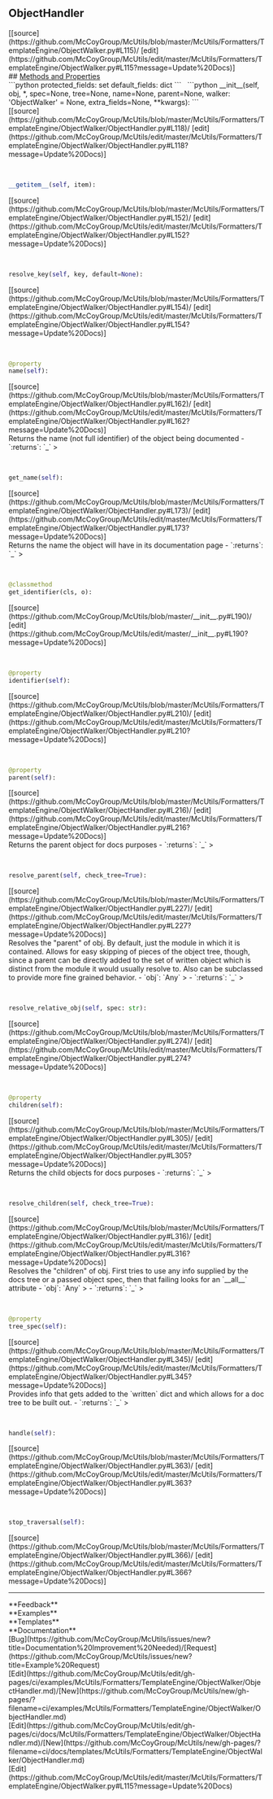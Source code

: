 ## <a id="McUtils.McUtils.Formatters.TemplateEngine.ObjectWalker.ObjectHandler">ObjectHandler</a> 

<div class="docs-source-link" markdown="1">
[[source](https://github.com/McCoyGroup/McUtils/blob/master/McUtils/Formatters/TemplateEngine/ObjectWalker.py#L115)/
[edit](https://github.com/McCoyGroup/McUtils/edit/master/McUtils/Formatters/TemplateEngine/ObjectWalker.py#L115?message=Update%20Docs)]
</div>









<div class="collapsible-section">
 <div class="collapsible-section collapsible-section-header" markdown="1">
## <a class="collapse-link" data-toggle="collapse" href="#methods" markdown="1"> Methods and Properties</a> <a class="float-right" data-toggle="collapse" href="#methods"><i class="fa fa-chevron-down"></i></a>
 </div>
 <div class="collapsible-section collapsible-section-body collapse show" id="methods" markdown="1">
 ```python
protected_fields: set
default_fields: dict
```
<a id="McUtils.McUtils.Formatters.TemplateEngine.ObjectWalker.ObjectHandler.__init__" class="docs-object-method">&nbsp;</a> 
```python
__init__(self, obj, *, spec=None, tree=None, name=None, parent=None, walker: 'ObjectWalker' = None, extra_fields=None, **kwargs): 
```
<div class="docs-source-link" markdown="1">
[[source](https://github.com/McCoyGroup/McUtils/blob/master/McUtils/Formatters/TemplateEngine/ObjectWalker/ObjectHandler.py#L118)/
[edit](https://github.com/McCoyGroup/McUtils/edit/master/McUtils/Formatters/TemplateEngine/ObjectWalker/ObjectHandler.py#L118?message=Update%20Docs)]
</div>


<a id="McUtils.McUtils.Formatters.TemplateEngine.ObjectWalker.ObjectHandler.__getitem__" class="docs-object-method">&nbsp;</a> 
```python
__getitem__(self, item): 
```
<div class="docs-source-link" markdown="1">
[[source](https://github.com/McCoyGroup/McUtils/blob/master/McUtils/Formatters/TemplateEngine/ObjectWalker/ObjectHandler.py#L152)/
[edit](https://github.com/McCoyGroup/McUtils/edit/master/McUtils/Formatters/TemplateEngine/ObjectWalker/ObjectHandler.py#L152?message=Update%20Docs)]
</div>


<a id="McUtils.McUtils.Formatters.TemplateEngine.ObjectWalker.ObjectHandler.resolve_key" class="docs-object-method">&nbsp;</a> 
```python
resolve_key(self, key, default=None): 
```
<div class="docs-source-link" markdown="1">
[[source](https://github.com/McCoyGroup/McUtils/blob/master/McUtils/Formatters/TemplateEngine/ObjectWalker/ObjectHandler.py#L154)/
[edit](https://github.com/McCoyGroup/McUtils/edit/master/McUtils/Formatters/TemplateEngine/ObjectWalker/ObjectHandler.py#L154?message=Update%20Docs)]
</div>


<a id="McUtils.McUtils.Formatters.TemplateEngine.ObjectWalker.ObjectHandler.name" class="docs-object-method">&nbsp;</a> 
```python
@property
name(self): 
```
<div class="docs-source-link" markdown="1">
[[source](https://github.com/McCoyGroup/McUtils/blob/master/McUtils/Formatters/TemplateEngine/ObjectWalker/ObjectHandler.py#L162)/
[edit](https://github.com/McCoyGroup/McUtils/edit/master/McUtils/Formatters/TemplateEngine/ObjectWalker/ObjectHandler.py#L162?message=Update%20Docs)]
</div>
Returns the name (not full identifier) of the object
being documented
  - `:returns`: `_`
    >


<a id="McUtils.McUtils.Formatters.TemplateEngine.ObjectWalker.ObjectHandler.get_name" class="docs-object-method">&nbsp;</a> 
```python
get_name(self): 
```
<div class="docs-source-link" markdown="1">
[[source](https://github.com/McCoyGroup/McUtils/blob/master/McUtils/Formatters/TemplateEngine/ObjectWalker/ObjectHandler.py#L173)/
[edit](https://github.com/McCoyGroup/McUtils/edit/master/McUtils/Formatters/TemplateEngine/ObjectWalker/ObjectHandler.py#L173?message=Update%20Docs)]
</div>
Returns the name the object will have in its documentation page
  - `:returns`: `_`
    >


<a id="McUtils.McUtils.Formatters.TemplateEngine.ObjectWalker.ObjectHandler.get_identifier" class="docs-object-method">&nbsp;</a> 
```python
@classmethod
get_identifier(cls, o): 
```
<div class="docs-source-link" markdown="1">
[[source](https://github.com/McCoyGroup/McUtils/blob/master/__init__.py#L190)/
[edit](https://github.com/McCoyGroup/McUtils/edit/master/__init__.py#L190?message=Update%20Docs)]
</div>


<a id="McUtils.McUtils.Formatters.TemplateEngine.ObjectWalker.ObjectHandler.identifier" class="docs-object-method">&nbsp;</a> 
```python
@property
identifier(self): 
```
<div class="docs-source-link" markdown="1">
[[source](https://github.com/McCoyGroup/McUtils/blob/master/McUtils/Formatters/TemplateEngine/ObjectWalker/ObjectHandler.py#L210)/
[edit](https://github.com/McCoyGroup/McUtils/edit/master/McUtils/Formatters/TemplateEngine/ObjectWalker/ObjectHandler.py#L210?message=Update%20Docs)]
</div>


<a id="McUtils.McUtils.Formatters.TemplateEngine.ObjectWalker.ObjectHandler.parent" class="docs-object-method">&nbsp;</a> 
```python
@property
parent(self): 
```
<div class="docs-source-link" markdown="1">
[[source](https://github.com/McCoyGroup/McUtils/blob/master/McUtils/Formatters/TemplateEngine/ObjectWalker/ObjectHandler.py#L216)/
[edit](https://github.com/McCoyGroup/McUtils/edit/master/McUtils/Formatters/TemplateEngine/ObjectWalker/ObjectHandler.py#L216?message=Update%20Docs)]
</div>
Returns the parent object for docs purposes
  - `:returns`: `_`
    >


<a id="McUtils.McUtils.Formatters.TemplateEngine.ObjectWalker.ObjectHandler.resolve_parent" class="docs-object-method">&nbsp;</a> 
```python
resolve_parent(self, check_tree=True): 
```
<div class="docs-source-link" markdown="1">
[[source](https://github.com/McCoyGroup/McUtils/blob/master/McUtils/Formatters/TemplateEngine/ObjectWalker/ObjectHandler.py#L227)/
[edit](https://github.com/McCoyGroup/McUtils/edit/master/McUtils/Formatters/TemplateEngine/ObjectWalker/ObjectHandler.py#L227?message=Update%20Docs)]
</div>
Resolves the "parent" of obj.
By default, just the module in which it is contained.
Allows for easy skipping of pieces of the object tree,
though, since a parent can be directly added to the set of
written object which is distinct from the module it would
usually resolve to.
Also can be subclassed to provide more fine grained behavior.
  - `obj`: `Any`
    > 
  - `:returns`: `_`
    >


<a id="McUtils.McUtils.Formatters.TemplateEngine.ObjectWalker.ObjectHandler.resolve_relative_obj" class="docs-object-method">&nbsp;</a> 
```python
resolve_relative_obj(self, spec: str): 
```
<div class="docs-source-link" markdown="1">
[[source](https://github.com/McCoyGroup/McUtils/blob/master/McUtils/Formatters/TemplateEngine/ObjectWalker/ObjectHandler.py#L274)/
[edit](https://github.com/McCoyGroup/McUtils/edit/master/McUtils/Formatters/TemplateEngine/ObjectWalker/ObjectHandler.py#L274?message=Update%20Docs)]
</div>


<a id="McUtils.McUtils.Formatters.TemplateEngine.ObjectWalker.ObjectHandler.children" class="docs-object-method">&nbsp;</a> 
```python
@property
children(self): 
```
<div class="docs-source-link" markdown="1">
[[source](https://github.com/McCoyGroup/McUtils/blob/master/McUtils/Formatters/TemplateEngine/ObjectWalker/ObjectHandler.py#L305)/
[edit](https://github.com/McCoyGroup/McUtils/edit/master/McUtils/Formatters/TemplateEngine/ObjectWalker/ObjectHandler.py#L305?message=Update%20Docs)]
</div>
Returns the child objects for docs purposes
  - `:returns`: `_`
    >


<a id="McUtils.McUtils.Formatters.TemplateEngine.ObjectWalker.ObjectHandler.resolve_children" class="docs-object-method">&nbsp;</a> 
```python
resolve_children(self, check_tree=True): 
```
<div class="docs-source-link" markdown="1">
[[source](https://github.com/McCoyGroup/McUtils/blob/master/McUtils/Formatters/TemplateEngine/ObjectWalker/ObjectHandler.py#L316)/
[edit](https://github.com/McCoyGroup/McUtils/edit/master/McUtils/Formatters/TemplateEngine/ObjectWalker/ObjectHandler.py#L316?message=Update%20Docs)]
</div>
Resolves the "children" of obj.
First tries to use any info supplied by the docs tree
or a passed object spec, then that failing looks for an
`__all__` attribute
  - `obj`: `Any`
    > 
  - `:returns`: `_`
    >


<a id="McUtils.McUtils.Formatters.TemplateEngine.ObjectWalker.ObjectHandler.tree_spec" class="docs-object-method">&nbsp;</a> 
```python
@property
tree_spec(self): 
```
<div class="docs-source-link" markdown="1">
[[source](https://github.com/McCoyGroup/McUtils/blob/master/McUtils/Formatters/TemplateEngine/ObjectWalker/ObjectHandler.py#L345)/
[edit](https://github.com/McCoyGroup/McUtils/edit/master/McUtils/Formatters/TemplateEngine/ObjectWalker/ObjectHandler.py#L345?message=Update%20Docs)]
</div>
Provides info that gets added to the `written` dict and which allows
for a doc tree to be built out.
  - `:returns`: `_`
    >


<a id="McUtils.McUtils.Formatters.TemplateEngine.ObjectWalker.ObjectHandler.handle" class="docs-object-method">&nbsp;</a> 
```python
handle(self): 
```
<div class="docs-source-link" markdown="1">
[[source](https://github.com/McCoyGroup/McUtils/blob/master/McUtils/Formatters/TemplateEngine/ObjectWalker/ObjectHandler.py#L363)/
[edit](https://github.com/McCoyGroup/McUtils/edit/master/McUtils/Formatters/TemplateEngine/ObjectWalker/ObjectHandler.py#L363?message=Update%20Docs)]
</div>


<a id="McUtils.McUtils.Formatters.TemplateEngine.ObjectWalker.ObjectHandler.stop_traversal" class="docs-object-method">&nbsp;</a> 
```python
stop_traversal(self): 
```
<div class="docs-source-link" markdown="1">
[[source](https://github.com/McCoyGroup/McUtils/blob/master/McUtils/Formatters/TemplateEngine/ObjectWalker/ObjectHandler.py#L366)/
[edit](https://github.com/McCoyGroup/McUtils/edit/master/McUtils/Formatters/TemplateEngine/ObjectWalker/ObjectHandler.py#L366?message=Update%20Docs)]
</div>
 </div>
</div>












---


<div markdown="1" class="text-secondary">
<div class="container">
  <div class="row">
   <div class="col" markdown="1">
**Feedback**   
</div>
   <div class="col" markdown="1">
**Examples**   
</div>
   <div class="col" markdown="1">
**Templates**   
</div>
   <div class="col" markdown="1">
**Documentation**   
</div>
   <div class="col" markdown="1">
   
</div>
   <div class="col" markdown="1">
   
</div>
   <div class="col" markdown="1">
   
</div>
</div>
  <div class="row">
   <div class="col" markdown="1">
[Bug](https://github.com/McCoyGroup/McUtils/issues/new?title=Documentation%20Improvement%20Needed)/[Request](https://github.com/McCoyGroup/McUtils/issues/new?title=Example%20Request)   
</div>
   <div class="col" markdown="1">
[Edit](https://github.com/McCoyGroup/McUtils/edit/gh-pages/ci/examples/McUtils/Formatters/TemplateEngine/ObjectWalker/ObjectHandler.md)/[New](https://github.com/McCoyGroup/McUtils/new/gh-pages/?filename=ci/examples/McUtils/Formatters/TemplateEngine/ObjectWalker/ObjectHandler.md)   
</div>
   <div class="col" markdown="1">
[Edit](https://github.com/McCoyGroup/McUtils/edit/gh-pages/ci/docs/McUtils/Formatters/TemplateEngine/ObjectWalker/ObjectHandler.md)/[New](https://github.com/McCoyGroup/McUtils/new/gh-pages/?filename=ci/docs/templates/McUtils/Formatters/TemplateEngine/ObjectWalker/ObjectHandler.md)   
</div>
   <div class="col" markdown="1">
[Edit](https://github.com/McCoyGroup/McUtils/edit/master/McUtils/Formatters/TemplateEngine/ObjectWalker.py#L115?message=Update%20Docs)   
</div>
   <div class="col" markdown="1">
   
</div>
   <div class="col" markdown="1">
   
</div>
   <div class="col" markdown="1">
   
</div>
</div>
</div>
</div>